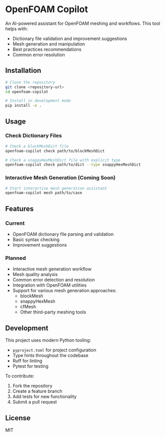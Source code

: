# OpenFOAM Copilot

An AI-powered assistant for OpenFOAM meshing and workflows. This tool helps with:

- Dictionary file validation and improvement suggestions
- Mesh generation and manipulation
- Best practices recommendations
- Common error resolution

## Installation

```bash
# Clone the repository
git clone <repository-url>
cd openfoam-copilot

# Install in development mode
pip install -e .
```

## Usage

### Check Dictionary Files

```bash
# Check a blockMeshDict file
openfoam-copilot check path/to/blockMeshDict

# Check a snappyHexMeshDict file with explicit type
openfoam-copilot check path/to/dict --type snappyHexMeshDict
```

### Interactive Mesh Generation (Coming Soon)

```bash
# Start interactive mesh generation assistant
openfoam-copilot mesh path/to/case
```

## Features

### Current
- OpenFOAM dictionary file parsing and validation
- Basic syntax checking
- Improvement suggestions

### Planned
- Interactive mesh generation workflow
- Mesh quality analysis
- Common error detection and resolution
- Integration with OpenFOAM utilities
- Support for various mesh generation approaches:
  - blockMesh
  - snappyHexMesh
  - cfMesh
  - Other third-party meshing tools

## Development

This project uses modern Python tooling:
- `pyproject.toml` for project configuration
- Type hints throughout the codebase
- Ruff for linting
- Pytest for testing

To contribute:
1. Fork the repository
2. Create a feature branch
3. Add tests for new functionality
4. Submit a pull request

## License

MIT
